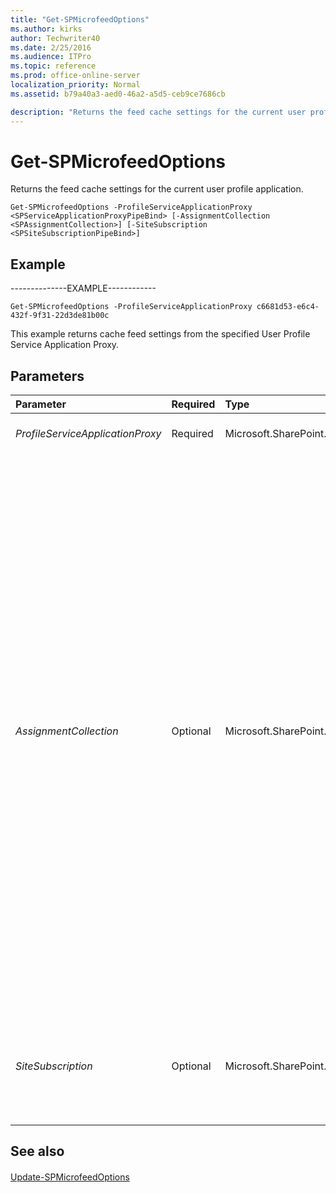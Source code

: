 ```yaml
---
title: "Get-SPMicrofeedOptions"
ms.author: kirks
author: Techwriter40
ms.date: 2/25/2016
ms.audience: ITPro
ms.topic: reference
ms.prod: office-online-server
localization_priority: Normal
ms.assetid: b79a40a3-aed0-46a2-a5d5-ceb9ce7686cb

description: "Returns the feed cache settings for the current user profile application."
---
```


# Get-SPMicrofeedOptions

Returns the feed cache settings for the current user profile application.
  
```
Get-SPMicrofeedOptions -ProfileServiceApplicationProxy <SPServiceApplicationProxyPipeBind> [-AssignmentCollection <SPAssignmentCollection>] [-SiteSubscription <SPSiteSubscriptionPipeBind>]

```

## Example

--------------EXAMPLE------------
  
```
Get-SPMicrofeedOptions -ProfileServiceApplicationProxy c6681d53-e6c4-432f-9f31-22d3de81b00c
```

This example returns cache feed settings from the specified User Profile Service Application Proxy.
  
## Parameters

|**Parameter**|**Required**|**Type**|**Description**|
|:-----|:-----|:-----|:-----|
| _ProfileServiceApplicationProxy_ <br/> |Required  <br/> |Microsoft.SharePoint.PowerShell.SPServiceApplicationProxyPipeBind  <br/> |Specifies the unique identifier for the proxy.  <br/> |
| _AssignmentCollection_ <br/> |Optional  <br/> |Microsoft.SharePoint.PowerShell.SPAssignmentCollection  <br/> |Manages objects for the purpose of proper disposal. Use of objects, such as **SPWeb** or **SPSite**, can use large amounts of memory and use of these objects in Windows PowerShell scripts requires proper memory management. Using the **SPAssignment** object, you can assign objects to a variable and dispose of the objects after they are needed to free up memory. When **SPWeb**, **SPSite**, or **SPSiteAdministration** objects are used, the objects are automatically disposed of if an assignment collection or the **Global** parameter is not used.  <br/> > [!NOTE]> When the **Global** parameter is used, all objects are contained in the global store. If objects are not immediately used, or disposed of by using the **Stop-SPAssignment** command, an out-of-memory scenario can occur.           |
| _SiteSubscription_ <br/> |Optional  <br/> |Microsoft.SharePoint.PowerShell.SPSiteSubscriptionPipeBind  <br/> |Specifies the account under which this service should run. This parameter is mandatory in a hosted-environment and optional in a non-hosted environment.  <br/> |
   
## See also

#### 

[Update-SPMicrofeedOptions](update-spmicrofeedoptions.md)

